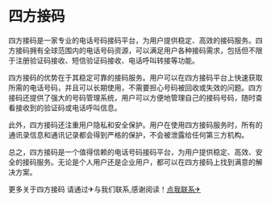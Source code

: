 # 四方接码

四方接码是一家专业的电话号码接码平台，为用户提供稳定、高效的接码服务。四方接码拥有全球范围内的电话号码资源，可以满足用户各种接码需求，包括但不限于注册验证码接收、短信验证码接收、电话呼叫转接等功能。

四方接码的优势在于其稳定可靠的接码服务。用户可以在四方接码平台上快速获取所需的电话号码，并且可以长期使用，不需要担心号码被回收或失效的问题。四方接码还提供了强大的号码管理系统，用户可以方便地管理自己的接码号码，随时查看接收到的验证码或电话呼叫信息。

此外，四方接码还注重用户隐私和安全保护。用户在使用四方接码服务时，所有的通讯录信息和通讯记录都会得到严格的保护，不会被泄露给任何第三方机构。

总之，四方接码是一个值得信赖的电话号码接码平台，为用户提供稳定、高效、安全的接码服务。无论是个人用户还是企业用户，都可以在四方接码上找到满意的解决方案。

更多关于四方接码 请通过✈与我们联系,感谢阅读！[点我联系✈](https://www.G208.com)